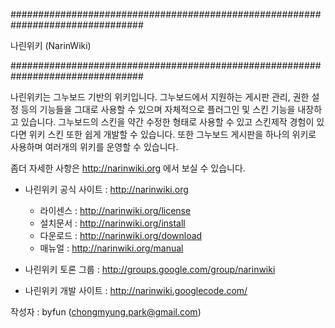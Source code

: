 ################################################################################

   나린위키 (NarinWiki)

################################################################################

나린위키는 그누보드 기반의 위키입니다. 
그누보드에서 지원하는 게시판 관리, 권한 설정 등의 기능들을 그대로 사용할 수 있으며 
자체적으로 플러그인 및 스킨 기능을 내장하고 있습니다. 그누보드의 스킨을 약간 
수정한 형태로 사용할 수 있고 스킨제작 경험이 있다면 위키 스킨 또한 쉽게 개발할 수 
있습니다. 또한 그누보드 게시판을 하나의 위키로 사용하며 여러개의 위키를 운영할 수 
있습니다.

좀더 자세한 사항은 http://narinwiki.org 에서 보실 수 있습니다.

 - 나린위키 공식 사이트 : http://narinwiki.org
   - 라이센스 : http://narinwiki.org/license
   - 설치문서 : http://narinwiki.org/install
   - 다운로드 : http://narinwiki.org/download
   - 매뉴얼 : http://narinwiki.org/manual
      
 - 나린위키 토론 그룹 : http://groups.google.com/group/narinwiki
 
 - 나린위키 개발 사이트 : http://narinwiki.googlecode.com/



작성자 : byfun (chongmyung.park@gmail.com)
